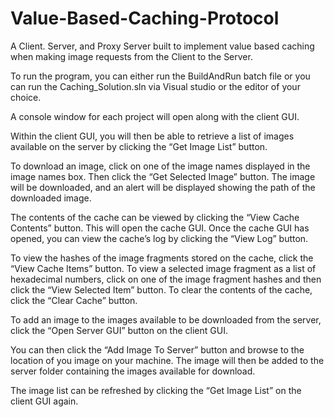 # Value-Based-Caching-Protocol
A Client. Server, and Proxy Server built to implement value based caching when making image requests from the Client to the Server. 

To run the program, you can either run the BuildAndRun batch file or you can run the Caching_Solution.sln via Visual studio or the editor of your choice. 
 
A console window for each project will open along with the client GUI. 

Within the client GUI, you will then be able to retrieve a list of images available on the server by 
clicking the “Get Image List” button. 

To download an image, click on one of the image names displayed in the image names box. Then 
click the “Get Selected Image” button. The image will be downloaded, and an alert will be displayed showing the path of the downloaded 
image. 

The contents of the cache can be viewed by clicking the “View Cache Contents” button. 
This will open the cache GUI. Once the cache GUI has opened, you can view the cache’s log by 
clicking the “View Log” button. 

To view the hashes of the image fragments stored on the cache, click the “View Cache Items” button. 
To view a selected image fragment as a list of hexadecimal numbers, click on one of the image 
fragment hashes and then click the “View Selected Item” button. To clear the contents of the cache, click the “Clear Cache” button. 

To add an image to the images available to be downloaded from the server, click the “Open Server 
GUI” button on the client GUI. 

You can then click the “Add Image To Server” button and browse to the location of you image on your 
machine. The image will then be added to the server folder containing the images available for 
download. 

The image list can be refreshed by clicking the “Get Image List” on the client GUI again. 
